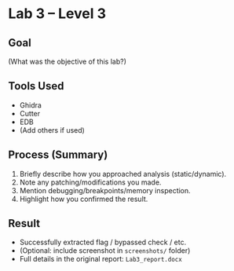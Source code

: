 # Lab 3 – Level 3

## Goal
(What was the objective of this lab?)

## Tools Used
- Ghidra
- Cutter
- EDB
- (Add others if used)

## Process (Summary)
1. Briefly describe how you approached analysis (static/dynamic).
2. Note any patching/modifications you made.
3. Mention debugging/breakpoints/memory inspection.
4. Highlight how you confirmed the result.

## Result
- Successfully extracted flag / bypassed check / etc.
- (Optional: include screenshot in `screenshots/` folder)
- Full details in the original report: `Lab3_report.docx`
